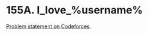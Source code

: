 # 155A. I_love_%username%

[Problem statement on Codeforces](https://codeforces.com/problemset/problem/155/A?locale=en).